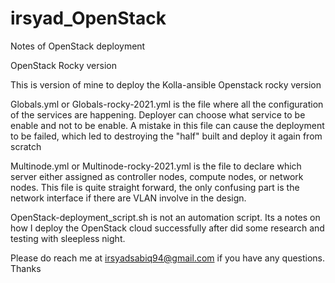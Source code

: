 # irsyad_OpenStack
Notes of OpenStack deployment

OpenStack Rocky version

This is version of mine to deploy the Kolla-ansible Openstack rocky version

Globals.yml or Globals-rocky-2021.yml is the file where all the configuration of the services are happening. Deployer can choose what service to be enable and not to be enable. A mistake in this file can cause the deployment to be failed, which led to destroying the "half" built and deploy it again from scratch

Multinode.yml or Multinode-rocky-2021.yml is the file to declare which server either assigned as controller nodes, compute nodes, or network nodes. This file is quite straight forward, the only confusing part is the network interface if there are VLAN involve in the design.

OpenStack-deployment_script.sh is not an automation script. Its a notes on how I deploy the OpenStack cloud successfully after did some research and testing with sleepless night.

Please do reach me at irsyadsabiq94@gmail.com if you have any questions. Thanks
